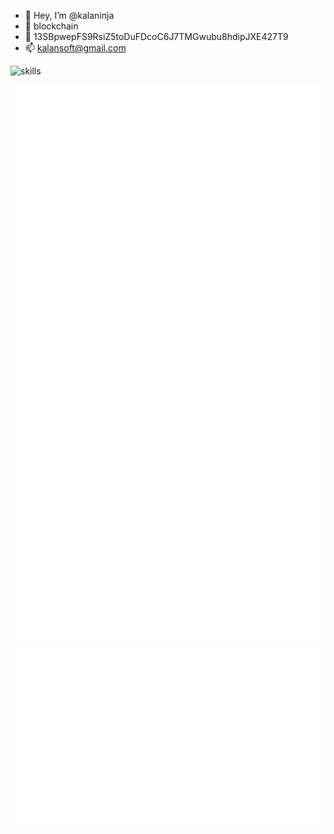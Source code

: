 - 👋 Hey, I’m @kalaninja
- 🤯 blockchain
- 💸 13SBpwepFS9RsiZ5toDuFDcoC6J7TMGwubu8hdipJXE427T9
- 📫 kalansoft@gmail.com

![skills](https://skillicons.dev/icons?i=rust,cs,go,scala,java)

![](https://raw.githubusercontent.com/kalaninja/github-stats/master/generated/overview.svg#gh-dark-mode-only) ![](https://raw.githubusercontent.com/kalaninja/github-stats/master/generated/languages.svg#gh-dark-mode-only)
![](https://raw.githubusercontent.com/kalaninja/github-stats/master/generated/overview.svg#gh-light-mode-only) ![](https://raw.githubusercontent.com/kalaninja/github-stats/master/generated/languages.svg#gh-light-mode-only)

<!--
![kalan's gitHub stats](https://github-readme-stats.vercel.app/api?username=kalaninja&show=reviews,prs_merged,prs_merged_percentage&show_icons=true&theme=transparent)
-->

<!--
**kalaninja/kalaninja** is a ✨ _special_ ✨ repository because its `README.md` (this file) appears on your GitHub profile.

Here are some ideas to get you started:

- 🔭 I’m currently working on ...
- 🌱 I’m currently learning ...
- 👯 I’m looking to collaborate on ...
- 🤔 I’m looking for help with ...
- 💬 Ask me about ...
- 📫 How to reach me: ...
- 😄 Pronouns: ...
- ⚡ Fun fact: ...
-->
